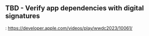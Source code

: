 ## TBD - Verify app dependencies with digital signatures

: https://developer.apple.com/videos/play/wwdc2023/10061/